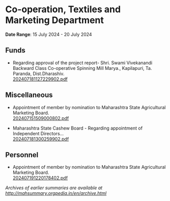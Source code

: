 # Co-operation, Textiles and Marketing Department

**Date Range**: 15 July 2024 - 20 July 2024


## Funds
- Regarding  approval of the project report- Shri. Swami Vivekanandi Backward Class Co-operative Spinning Mill Marya., Kapilapuri, Ta. Paranda, Dist.Dharashiv.\
  [202407181127229902.pdf](https://gr.maharashtra.gov.in/Site/Upload/Government%20Resolutions/English/202407181127229902.pdf)

## Miscellaneous
- Appointment of member by nomination to Maharashtra State Agricultural Marketing Board.\
  [202407151509000802.pdf](https://gr.maharashtra.gov.in/Site/Upload/Government%20Resolutions/English/202407151509000802.pdf)

- Maharashtra State Cashew Board - Regarding appointment of Independent Directors...\
  [202407181300259902.pdf](https://gr.maharashtra.gov.in/Site/Upload/Government%20Resolutions/English/202407181300259902.pdf)

## Personnel
- Appointment of member by nomination to Maharashtra State Agricultural Marketing Board.\
  [202407191220178402.pdf](https://gr.maharashtra.gov.in/Site/Upload/Government%20Resolutions/English/202407191220178402.pdf)


*Archives of earlier summaries are available at http://mahsummary.orgpedia.in/en/archive.html*